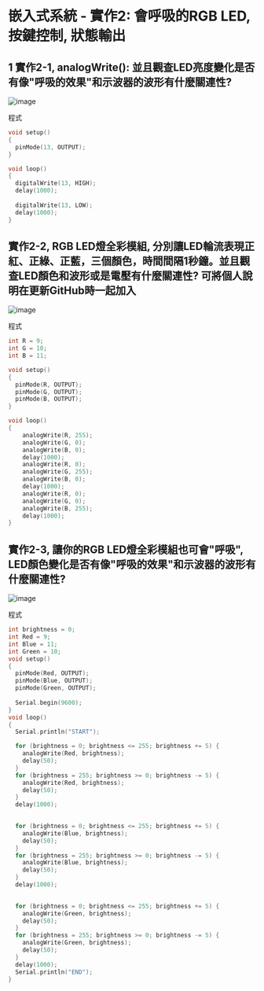 
# 嵌入式系統 - 實作2: 會呼吸的RGB LED, 按鍵控制, 狀態輸出

## 1 實作2-1, analogWrite(): 並且觀查LED亮度變化是否有像"呼吸的效果"和示波器的波形有什麼關連性?
![image](https://user-images.githubusercontent.com/89717270/132114578-fe87ad79-35eb-4e23-9677-bba42a8449c9.png)

程式
````c
void setup()
{
  pinMode(13, OUTPUT);
}

void loop()
{
  digitalWrite(13, HIGH);
  delay(1000); 
 
  digitalWrite(13, LOW);
  delay(1000); 
}
````

## 實作2-2, RGB LED燈全彩模組, 分別讓LED輪流表現正紅、正綠、正藍，三個顏色，時間間隔1秒鐘。並且觀查LED顏色和波形或是電壓有什麼關連性? 可將個人說明在更新GitHub時一起加入
![image](https://user-images.githubusercontent.com/89717270/132115021-b14f4842-e892-4884-947d-8353a85049fd.png)

程式
````c
int R = 9;
int G = 10;
int B = 11;

void setup()
{
  pinMode(R, OUTPUT);
  pinMode(G, OUTPUT);
  pinMode(B, OUTPUT);  
}

void loop()
{
	analogWrite(R, 255);
	analogWrite(G, 0);
	analogWrite(B, 0);
  	delay(1000);
	analogWrite(R, 0);
	analogWrite(G, 255);
	analogWrite(B, 0);
  	delay(1000);
	analogWrite(R, 0);
	analogWrite(G, 0);
	analogWrite(B, 255);
  	delay(1000);  
}
````

## 實作2-3, 讓你的RGB LED燈全彩模組也可會"呼吸", LED顏色變化是否有像"呼吸的效果"和示波器的波形有什麼關連性?
![image](https://user-images.githubusercontent.com/89717270/132971483-a2f6b2f2-bc75-47fb-be6a-6a9970a4af90.png)

程式
````c
int brightness = 0;
int Red = 9;
int Blue = 11;
int Green = 10;
void setup()
{
  pinMode(Red, OUTPUT);
  pinMode(Blue, OUTPUT);  
  pinMode(Green, OUTPUT);  
  
  Serial.begin(9600); 
}
void loop()
{
  Serial.println("START");

  for (brightness = 0; brightness <= 255; brightness += 5) {
    analogWrite(Red, brightness);
    delay(50); 
  }
  for (brightness = 255; brightness >= 0; brightness -= 5) {
    analogWrite(Red, brightness);
    delay(50); 
  }
  delay(1000); 
  

  for (brightness = 0; brightness <= 255; brightness += 5) {
    analogWrite(Blue, brightness);
    delay(50); 
  }
  for (brightness = 255; brightness >= 0; brightness -= 5) {
    analogWrite(Blue, brightness);
    delay(50); 
  }  
  delay(1000); 
  

  for (brightness = 0; brightness <= 255; brightness += 5) {
    analogWrite(Green, brightness);
    delay(50); 
  }
  for (brightness = 255; brightness >= 0; brightness -= 5) {
    analogWrite(Green, brightness);
    delay(50); 
  }  
  delay(1000);   
  Serial.println("END");  
}
````
